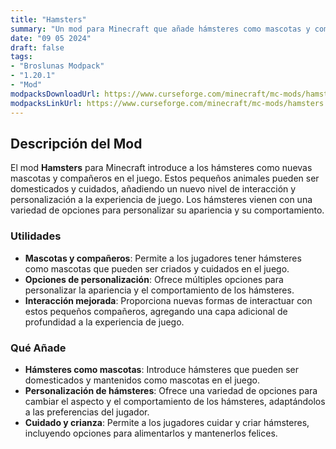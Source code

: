 ```yaml
---
title: "Hamsters"
summary: "Un mod para Minecraft que añade hámsteres como mascotas y compañeros, con una variedad de opciones de personalización y cuidado."
date: "09 05 2024"
draft: false
tags:
- "Broslunas Modpack"
- "1.20.1"
- "Mod"
modpacksDownloadUrl: https://www.curseforge.com/minecraft/mc-mods/hamsters/files/all?page=1&pageSize=20&version=1.20.1&gameVersionTypeId=1
modpacksLinkUrl: https://www.curseforge.com/minecraft/mc-mods/hamsters
---
```

## Descripción del Mod

El mod **Hamsters** para Minecraft introduce a los hámsteres como nuevas mascotas y compañeros en el juego. Estos pequeños animales pueden ser domesticados y cuidados, añadiendo un nuevo nivel de interacción y personalización a la experiencia de juego. Los hámsteres vienen con una variedad de opciones para personalizar su apariencia y su comportamiento.

### Utilidades

- **Mascotas y compañeros**: Permite a los jugadores tener hámsteres como mascotas que pueden ser criados y cuidados en el juego.
- **Opciones de personalización**: Ofrece múltiples opciones para personalizar la apariencia y el comportamiento de los hámsteres.
- **Interacción mejorada**: Proporciona nuevas formas de interactuar con estos pequeños compañeros, agregando una capa adicional de profundidad a la experiencia de juego.

### Qué Añade

- **Hámsteres como mascotas**: Introduce hámsteres que pueden ser domesticados y mantenidos como mascotas en el juego.
- **Personalización de hámsteres**: Ofrece una variedad de opciones para cambiar el aspecto y el comportamiento de los hámsteres, adaptándolos a las preferencias del jugador.
- **Cuidado y crianza**: Permite a los jugadores cuidar y criar hámsteres, incluyendo opciones para alimentarlos y mantenerlos felices.

